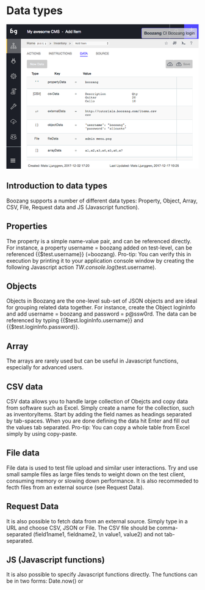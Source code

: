 Data types
============

![example image](../images/test-data.png "An exemplary image")

Introduction to data types
--------------------------
Boozang supports a number of different data types: Property, Object, Array, CSV, File, Request data and JS (Javascript function). 


Properties
----------
The property is a simple name-value pair, and can be referenced directly. For instance, a property username = boozang added on test-level, can be referenced {{$test.username}} (=boozang). Pro-tip: You can verify this in execution by printing it to your application console window by creating the following Javascript action $TW.console.log($test.username).


Objects
-------
Objects in Boozang are the one-level sub-set of JSON objects and are ideal for grouping related data together. For instance, create the Object loginInfo and add username = boozang and password = p@ssw0rd. The data can be referenced by typing {{$test.loginInfo.username}} and {{$test.loginInfo.password}}.

Array
-----
The arrays are rarely used but can be useful in Javascript functions, especially for advanced users. 

CSV data
--------
CSV data allows you to handle large collection of Obejcts and copy data from software such as Excel. Simply create a name for the collection, such as inventoryItems. Start by adding the field names as headings separated by tab-spaces. When you are done defining the data hit Enter and fill out the values tab separated. Pro-tip: You can copy a whole table from Excel simply by using copy-paste. 


File data
---------
File data is used to test file upload and similar user interactions. Try and use small sample files as large files tends to weight down on the test client, consuming memory or slowing down performance. It is also recommeded to fecth files from an external source (see Request Data). 

Request Data
--------------
It is also possible to fetch data from an external source. Simply type in a URL and choose CSV, JSON or File. The CSV file should be comma-separated (field1name1, fieldname2, \n value1, value2) and not tab-separated. 

JS (Javascript functions)
-------------------------
It is also possible to specify Javascript functions directly. The functions can be in two forms: Date.now() or 